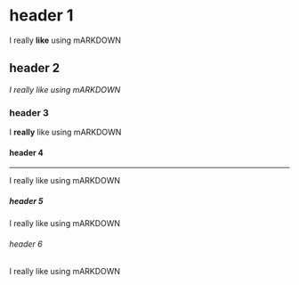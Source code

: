 # header 1

I really **like** using mARKDOWN

## header 2

*I really like using mARKDOWN*

### header 3

I __really__ like using mARKDOWN

#### header 4
______________________________________
I really like using mARKDOWN

##### header 5
I really like using mARKDOWN

###### header 6
I really like using mARKDOWN

